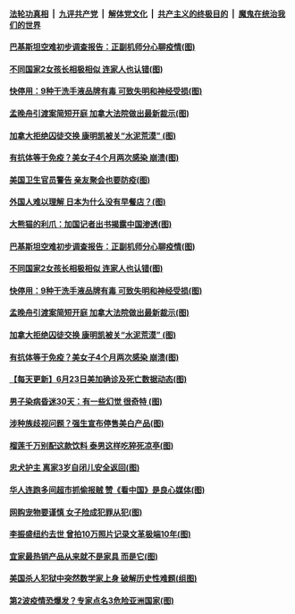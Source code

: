 

####  [法轮功真相](../../../../basic/blob/master/README.md?t=06250631) &nbsp;|&nbsp; [九评共产党](../../../../9ping.md/blob/master/README.md?t=06250631) &nbsp;|&nbsp; [解体党文化](../../../../jtdwh.md/blob/master/README.md?t=06250631)  &nbsp;|&nbsp; [共产主义的终极目的](../../../../gczydzjmd.md/blob/master/README.md?t=06250631) &nbsp;|&nbsp; [魔鬼在统治我们的世界](../../../../mgztzwmdsj.md/blob/master/README.md?t=06250631) 

#### [巴基斯坦空难初步调查报告：正副机师分心聊疫情(图)](../pages/p3/937581.md?t=06250631) 

#### [不同国家2女孩长相极相似 连家人也认错(图)](../pages/p3/937576.md?t=06250631) 

#### [快停用：9种干洗手液品牌有毒 可致失明和神经受损(图)](../pages/p3/937572.md?t=06250631) 

#### [孟晚舟引渡案简短开庭 加拿大法院做出最新裁示(图)](../pages/p3/937502.md?t=06250631) 

#### [加拿大拒绝囚徒交换 康明凯被关“水泥荒漠” (图)](../pages/p3/937489.md?t=06250631) 

#### [有抗体等于免疫？美女子4个月两次感染 崩溃(图)](../pages/p3/937487.md?t=06250631) 

#### [美国卫生官员警告 亲友聚会也要防疫(图)](../pages/p3/937612.md?t=06250631) 

#### [外国人难以理解 日本为什么没有早餐店？(图)](../pages/p3/937391.md?t=06250631) 

#### [大熊猫的利爪：加国记者出书揭露中国渗透(图)](../pages/p3/937585.md?t=06250631) 

#### [巴基斯坦空难初步调查报告：正副机师分心聊疫情(图)](../pages/p3/937581.md?t=06250631) 

#### [不同国家2女孩长相极相似 连家人也认错(图)](../pages/p3/937576.md?t=06250631) 

#### [快停用：9种干洗手液品牌有毒 可致失明和神经受损(图)](../pages/p3/937572.md?t=06250631) 

#### [孟晚舟引渡案简短开庭 加拿大法院做出最新裁示(图)](../pages/p3/937502.md?t=06250631) 

#### [加拿大拒绝囚徒交换 康明凯被关“水泥荒漠” (图)](../pages/p3/937489.md?t=06250631) 

#### [有抗体等于免疫？美女子4个月两次感染 崩溃(图)](../pages/p3/937487.md?t=06250631) 

#### [【每天更新】6月23日美加确诊及死亡数据动态(图)](../pages/p3/935173.md?t=06250631) 

#### [男子染病昏迷30天：有一些幻觉 很奇特 (图)](../pages/p3/937456.md?t=06250631) 

#### [涉种族歧视问题？强生宣布停售美白产品(图)](../pages/p3/937445.md?t=06250631) 

#### [榴莲千万别配这款饮料 泰男这样吃猝死凉亭(图)](../pages/p3/937446.md?t=06250631) 

#### [忠犬护主 离家3岁自闭儿安全返回(图)](../pages/p3/937392.md?t=06250631) 

#### [华人连跑多间超市抓偷报贼 赞《看中国》是良心媒体(图)](../pages/p3/937382.md?t=06250631) 

#### [网购宠物要谨慎 女子险成犯罪从犯(图)](../pages/p3/937362.md?t=06250631) 

#### [李振盛纽约去世 曾拍10万照片记录文革极端10年(图)](../pages/p3/937368.md?t=06250631) 

#### [宜家最热销产品从来就不是家具 而是它(图)](../pages/p3/937359.md?t=06250631) 

#### [美国杀人犯狱中突然数学家上身 破解历史性难题(组图)](../pages/p3/937348.md?t=06250631) 

#### [第2波疫情恐爆发？专家点名3危险亚洲国家(图)](../pages/p3/937342.md?t=06250631) 

